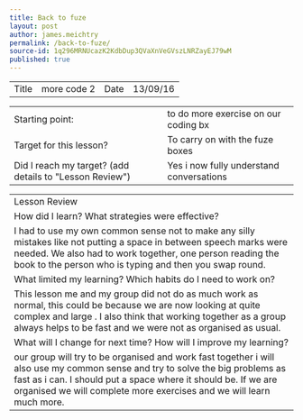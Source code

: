 ```yaml
---
title: Back to fuze
layout: post
author: james.meichtry
permalink: /back-to-fuze/
source-id: 1q296MRNUcazK2KdbDup3QVaXnVeGVszLNRZayEJ79wM
published: true
---
```

<table>
  <tr>
    <td>Title</td>
    <td>more code 2</td>
    <td>Date</td>
    <td>13/09/16</td>
  </tr>
</table>


<table>
  <tr>
    <td>Starting point:</td>
    <td>to do more exercise on our coding bx</td>
  </tr>
  <tr>
    <td>Target for this lesson?</td>
    <td>To carry on with the fuze boxes</td>
  </tr>
  <tr>
    <td>Did I reach my target? 
(add details to "Lesson Review")</td>
    <td>Yes i now fully understand conversations</td>
  </tr>
</table>


<table>
  <tr>
    <td>Lesson Review</td>
  </tr>
  <tr>
    <td>How did I learn? What strategies were effective? </td>
  </tr>
  <tr>
    <td>I had to use my own common sense not to make any silly mistakes like not putting a space in between speech marks were needed. We also had to work together, one person reading the book to the person who is  typing and then you swap round. </td>
  </tr>
  <tr>
    <td>What limited my learning? Which habits do I need to work on? </td>
  </tr>
  <tr>
    <td>This lesson me and my group did not do as much work as normal, this could be because we are now looking at quite complex and large . I also think that working together as a group always helps to be fast and we were not as organised as usual.</td>
  </tr>
  <tr>
    <td>What will I change for next time? How will I improve my learning?</td>
  </tr>
  <tr>
    <td>our group will try to be organised and work fast together i will also use my common sense and try to solve the big problems as fast as i can. I should put a space where it should be. If we are organised we will complete more exercises and we will learn much more.</td>
  </tr>
</table>


